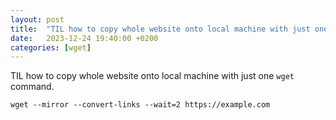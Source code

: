 ```yaml
---
layout: post
title:  "TIL how to copy whole website onto local machine with just one `wget` command"
date:   2023-12-24 19:40:00 +0200
categories: [wget]
---
```

TIL how to copy whole website onto local machine with just one `wget` command.

```
wget --mirror --convert-links --wait=2 https://example.com
```

